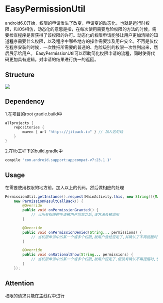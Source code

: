 # EasyPermissionUtil
android6.0开始，权限的申请发生了改变，申请变的动态化，也就是运行时权限，和iOS相仿，动态化的意思是指，在每次使用需要危险权限的方法的时候，需要检查程序是否获得了该权限的许可。动态化的权限申请能够让用户更加清晰的知道程序需要什么权限，以及程序中哪些地方的操作需要涉及用户安全。不再是仅仅在程序安装的时候，一次性把所需要的普通的、危险级别的权限一次性列出来，然后展示给用户。
EasyPermissionUtil可以帮助简化权限申请的流程，同时使得代码更加具有逻辑。对申请的结果进行统一的返回。

## Structure
![](https://github.com/yxping/EasyPermissionUtil/raw/master/structure.png)

## Dependency
1.在项目的root gradle.build中
``` gradle
allprojects {
    repositories {
        maven { url "https://jitpack.io" } // 加入这句话
    }
}
```
2.在lib工程下的build.gradle中
``` gradle
compile 'com.android.support:appcompat-v7:23.1.1'
```
## Usage
在需要使用权限的地方前，加入以上的代码，然后做相应的处理
``` java
PermissionUtil.getInstance().request(MainActivity.this, new String[]{Manifest.permission.READ_CALENDAR}, mRequestCode,
    new PermissionResultCallBack() {
        @Override
        public void onPermissionGranted() {
            // 当所有权限的申请被用户同意之后,该方法会被调用
        }

        @Override
        public void onPermissionDenied(String... permissions) {
            // 当权限申请中的某一个或多个权限,被用户曾经否定了,并确认了不再提醒时,也就是权限的申请窗口不能再弹出时,该方法将会被调用
        }

        @Override
        public void onRationalShow(String... permissions) {
            // 当权限申请中的某一个或多个权限,被用户否定了,但没有确认不再提醒时,也就是权限窗口申请时,但被否定了之后,该方法将会被调用.
        }
    });
```
## Attention
权限的请求只能在主线程中进行
